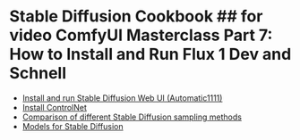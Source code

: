 # Stable Diffusion Cookbook ## for video ComfyUI Masterclass Part 7: How to Install and Run Flux 1 Dev and Schnell

 - [Install and run Stable Diffusion Web UI (Automatic1111) ](/sd-installation-guide.md)
 - [Install ControlNet ](/install-controlnet.md)
 - [Comparison of different Stable Diffusion sampling methods](/sampler-comparison.md)
 - [Models for Stable Diffusion](/model-overview.md)





